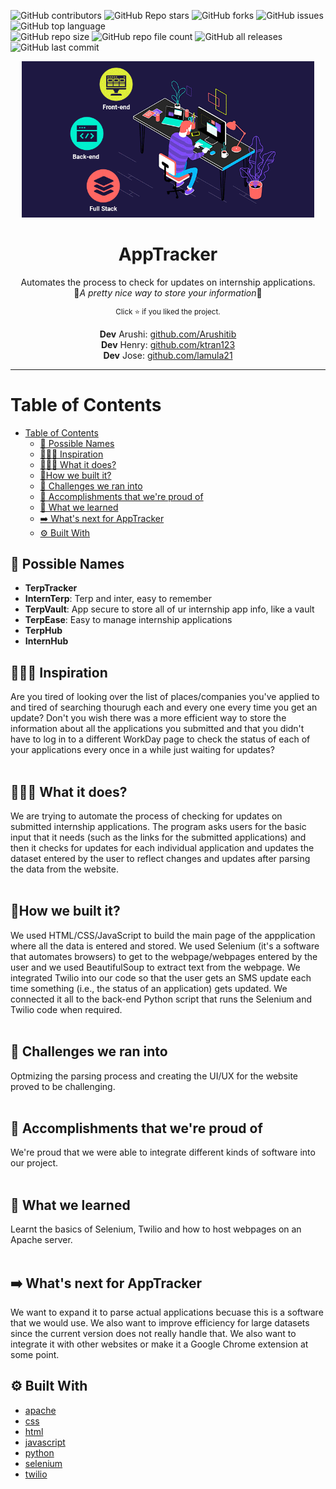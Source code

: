 
![GitHub contributors](https://img.shields.io/github/contributors/lamula21/AppTracker?style=for-the-badge) ![GitHub Repo stars](https://img.shields.io/github/stars/lamula21/AppTracker?style=for-the-badge&color=yellow) ![GitHub forks](https://img.shields.io/github/forks/lamula21/AppTracker?style=for-the-badge) ![GitHub issues](https://img.shields.io/github/issues-raw/lamula21/AppTracker?style=for-the-badge&color=blueviolet) ![GitHub top language](https://img.shields.io/github/languages/top/lamula21/AppTracker?style=for-the-badge) 
<br/>![GitHub repo size](https://img.shields.io/github/repo-size/lamula21/AppTracker) ![GitHub repo file count](https://img.shields.io/github/directory-file-count/lamula21/AppTracker) ![GitHub all releases](https://img.shields.io/github/downloads/lamula21/AppTracker/total) ![GitHub last commit](https://img.shields.io/github/last-commit/lamula21/AppTracker)


<div align='center'>
 <a href="https://github.com/lamula21/AppTracker"> 
   <img height="250" src="https://github.com/lamula21/AppTracker/blob/main/Assets/mern.gif">
  </a>
  
  <h1>AppTracker</h1>

 <p align="center">
	Automates the process to check for updates on internship applications. <br/>
	 🎉<i>A pretty nice way to store your information</i>🎉
 </p>

  <sup>Click :star: if you liked the project.</sup>

  <p align="center"> 
	<strong>Dev</strong> Arushi: <a href="https://github.com/Arushitib">github.com/Arushitib</a>
	<br/>
	<strong>Dev</strong> Henry: <a href="https://github.com/ktran123">github.com/ktran123</a>
	<br/>
	<strong>Dev</strong> Jose: <a href="https://github.com/lamula21">github.com/lamula21</a>
	</p>
</div>

---

# Table of Contents
- [Table of Contents](#table-of-contents)
  - [💭 Possible Names](#-possible-names)
  - [🦸🏻‍♂️ Inspiration](#️-inspiration)
  - [🤷🏻‍♂️ What it does?](#️-what-it-does)
  - [🔨How we built it?](#how-we-built-it)
  - [💪 Challenges we ran into](#-challenges-we-ran-into)
  - [🎊 Accomplishments that we're proud of](#-accomplishments-that-were-proud-of)
  - [📖 What we learned](#-what-we-learned)
  - [➡️ What's next for AppTracker](#️-whats-next-for-apptracker)
  - [⚙️ Built With](#️-built-with)


## 💭 Possible Names

- **TerpTracker**
- **InternTerp**: Terp and inter, easy to remember
- **TerpVault**: App secure to store all of ur internship app info, like a vault
- **TerpEase**: Easy to manage internship applications
- **TerpHub**
- **InternHub**

## 🦸🏻‍♂️ Inspiration

Are you tired of looking over the list of places/companies you've applied to and tired of searching thourugh each and every one every time you get an update? Don't you wish there was a more efficient way to store the information about all the applications you submitted and that you didn't have to log in to a different WorkDay page to check the status of each of your applications every once in a while just waiting for updates?
<br/>
<br/>

## 🤷🏻‍♂️ What it does?

We are trying to automate the process of checking for updates on submitted internship applications. The program asks users for the basic input that it needs (such as the links for the submitted applications) and then it checks for updates for each individual application and updates the dataset entered by the user to reflect changes and updates after parsing the data from the website.
<br/>
<br/>

## 🔨How we built it?

We used HTML/CSS/JavaScript to build the main page of the appplication where all the data is entered and stored. We used Selenium (it's a software that automates browsers) to get to the webpage/webpages entered by the user and we used BeautifulSoup to extract text from the webpage. We integrated Twilio into our code so that the user gets an SMS update each time something (i.e., the status of an application) gets updated. We connected it all to the back-end Python script that runs the Selenium and Twilio code when required.
<br/>
<br/>

## 💪 Challenges we ran into

Optmizing the parsing process and creating the UI/UX for the website proved to be challenging.
<br/>
<br/>

## 🎊 Accomplishments that we're proud of

We're proud that we were able to integrate different kinds of software into our project.
<br/>
<br/>

## 📖 What we learned

Learnt the basics of Selenium, Twilio and how to host webpages on an Apache server.
<br/>
<br/>

## ➡️ What's next for AppTracker

We want to expand it to parse actual applications becuase this is a software that we would use. We also want to improve efficiency for large datasets since the current version does not really handle that. We also want to integrate it with other websites or make it a Google Chrome extension at some point.

## ⚙️ Built With
-   [apache](https://devpost.com/software/built-with/apache)
-   [css](https://devpost.com/software/built-with/css)
-   [html](https://devpost.com/software/built-with/html)
-   [javascript](https://devpost.com/software/built-with/javascript)
-   [python](https://devpost.com/software/built-with/python)
-   [selenium](https://devpost.com/software/built-with/selenium)
-   [twilio](https://devpost.com/software/built-with/twilio)


<!-- Badges: https://shields.io/ -- >
